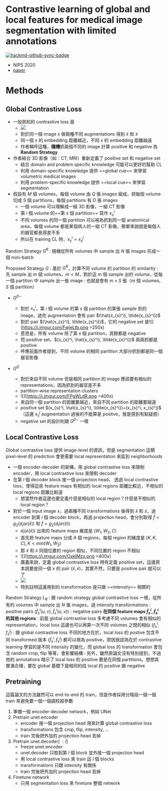 # Contrastive learning of global and local features for medical image segmentation with limited annotations

[![hackmd-github-sync-badge](https://hackmd.io/UAhbq6IEQQGCWAahro0DLg/badge)](https://hackmd.io/UAhbq6IEQQGCWAahro0DLg)


- NIPS 2020
- [paper](https://arxiv.org/pdf/2006.10511)


# Methods

## Global Contrastive Loss

- 一般熟知的 contrastive loss 是
    - ![](https://i.imgur.com/RSogV2f.png)
    - 對於同一個 image $x$ 做兩種不同 augmentations 得到 $\hat{x}$ 和 $\tilde{x}$
    - 同一個 $x$ 的 embedding 距離越近，不同 $x$ 的 embedding 距離越遠
    - 作者稱呼這種，**隨機**抓兩個不同的 image 計算 positive 和 negative 為 **Random Strategy**
- 作者結合 3D 影像（如：CT, MRI）重新定義了 positive set 和 negative set
    - 結合 domain and problem specific knowledge 可能可以更好的幫助 CL 
    - 利用 domain-specific knowledge 提供 ==global cue== 來學習 volumetric medical images
    - 利用 problem-specific knowledge 提供 ==local cue== 來學習 segmentation
- 假設有 $M$ 個 volumes，每個 volume 由 $Q$ 張 images 組成，把每個 volume 切成 $S$ 個 partitions，每個 partitions 有 $D$ 張 images
    - 一個 volume 可以理解成一組 3D 影像，一組 CT 影像
    - 第 $i$ 個 volume 的==第 $s$ 個 partition== 寫作 $x_{s}^i$
    - 不同 volumes 的同一個 partition 可以視為抓到同一個 anatomical area，每個 volume 都是某個病人的一組 CT 影像，簡單來說就是每個人的器官都長得差不多
    - 所以在 training CL 時，$x_{s}^i = x_{s}^j$

Random Strategy $G^{R}$
: 隨機從所有 volumes 中 sample 出 $N$ 張 images 形成一個 mini-batch

Proposed Strategy $G$
: 基於 $G^R$，計算不同 volume 的 partition 的 similarity
: 先 sample 出 $m$ 個 volumes，$m<M$，對於這 $m$ 個 sample 出的 volume，從每一個 partition 中 sample 出一張 image
: 也就是會有 $m\times S$ 張（$m$ 個 volumes, $S$ 個 partition）

- $G^{D-}$
    - 對於 $x_{s}^i$，第 $i$ 個 volume 的第 $s$ 個 partition 的某張 sample 到的 image，過完 augmentation 會有 pair $(\hat{x_{s}^i}, \tilde{x_{s}^i})$
    - 對於 pair $(\hat{x_{s}^i}, \tilde{x_{s}^i})$，它的 negative set 是![](https://i.imgur.com/FwjeLtb.png =250x) 
    - 意思是，所有 volume 除了第 $s$ 個 partition，其餘都是 negative
    - 而 positive set，$(x_{s}^i, \hat{x_{s}^i}, \tilde{x_{s}^i})$ 兩兩抓都是 positive
    - 呼應前面作者提到，不同 volume 的相同 partition 大部分抓到都是同一個器官影像

- $G^{D}$
    - 對於來自不同 volume 但是相同 partition 的 image 應該要有相似的 representations，因為抓到的器官差不多
    - partition-wise representation clusters
    - ![](https://i.imgur.com/FPgWLdR.png =400x)
    - 來自同一個 partition 的距離要越近，來自不同 partition 的距離要越遠
    - positive set $(x_{s}^i, \hat{x_{s}^i}, \tilde{x_{s}^i})+(x_{s}^i, x_{s}^j)$ （這邊 $x_{s}^j$ augmentation 過後的不能算是 positve，我是感到有點疑惑）
    - negative set 的設計則跟 $G^{D-}$ 一樣

## Local Contrastive Loss

Global contrastive loss 提供 image-level 的資訊，但是 segmentation 這類 pixel-level 的 prediction 會更需要 local representation 來區別 neighborhoods

- 一個 encoder-decoder 的架構，用 global contrastive loss 來限制 encoder，用 local contrastive loss 來限制 decoder
- 在第 $l$ 個 decoder block 接一個 projection head， 透過 local contrastive loss，使得這些 feature maps 有相似的 local regions 距離比較近，不相似的 local regions 距離比較遠
    - 想當然作者這邊也要定義什麼是相似的 local region？什麼是不相似的 local region？
- 對於一個 input image $x$，過兩種不同 transformations 後得到 $\hat{x}$ 和 $\tilde{x}$，過 encoder 到第 $l$ 個 decoder block，再過 projection head，會分別取得 $\hat{f}=g_{2}(d_{l}(e(\hat{x}))$ 和 $\tilde{f}=g_{2}(d_{l}(e(\tilde{x}))$
    - $d_{l}(e(\hat{x}))$ 出來的 feature maps 維度是 $(W_{1}, W_{2}, C)$
    - 首先把 feature maps 分成 $A$ 個 regions，每個 region 的維度是 $(K, K, C), K<min(W_{1}, W_{2})$
    - 那 $\hat{x}$ 和 $\tilde{x}$ 同個位置的 region 相似，不同位置的 region 不相似
    - ![](https://i.imgur.com/OxkIMzx.png =400x)
    - 廣義來說，定義 global contrastive loss 時有定義 positive set，這邊原本說要是同一個 $x$ 的 pair $(\hat{x}, \tilde{x})$，其實不然，只要是 positive pair 就可以了
    - ![](https://i.imgur.com/NgHrPlq.png)
    - 特別註明這邊用到的 transformation 是只跟 ==intensity== 相關的

Random Strategy $L_{R}$
: 跟 random strategy global contrastive loss 一樣，從所有的 volumes 中 sample 出 $N$ 張 images，過 intensity transformations
: positive pairs $(\hat{f}_{s}^i(u, v), \tilde{f}_{s}^i(u, v))$
: negative pairs **在同個 feature maps $\hat{f}_{s}^i$, $\tilde{f}_{s}^i$ 的其他 regions**
: 前面 global contrastive loss 多考慮不同 volumes 會有相似的 representation，local loss 這邊也可以再算一次不同 volumes 之間的相似 $({f}_{s}^i, {f}_{s}^j)$
: 跟 global contrastive loss 不同的地方在於，local loss 的 postive 包含不同 transformed 版本 $(\hat{f}_{s}^i, \tilde{f}_{s}^j)$ 都可以視為 positive，原因我認為在於 contrastive learning 學習的是不同 intensity 的變化，而 global loss 的 transformation 會包含 random crop, flip 等等，會影響結構
: 另外，雖然原論文沒有特別提到，不過他的 annotations 暗示了 local loss 的 positive 要是在同個 partitions。想想其實滿合理，要在 global 基礎下是相同的找 local 的 positive 跟 negative

## Pretraining

這篇論文的方法雖然可以 end-to-end 的 train，但是作者採用分階段一個一個 train 來避免要一個一個調校超參數

1. 準備一個 encoder-decoder network，例如 UNet
2. Pretrain unet.encoder
    - encoder 接一個 projection head 用來計算 global contrastive loss
    - transformations 包含 crop, flip, intensity, ...
    - train 完後把外加的 projection head 丟掉
3. Pretrain unet.decoder[$\ :l$]
    - freeze unet.encoder
    - unet.decoder 只取到第 $l$ 個 block 並外接一個 projection head
    - 用 local contrastive loss 來 train 這 $l$ 個 blocks
    - transformations 只跟 intensity 有關係
    - train 完後把外加的 projection head 丟掉
4. Finetune network
    - 只用 segmentation loss 來 finetune 整個 network








